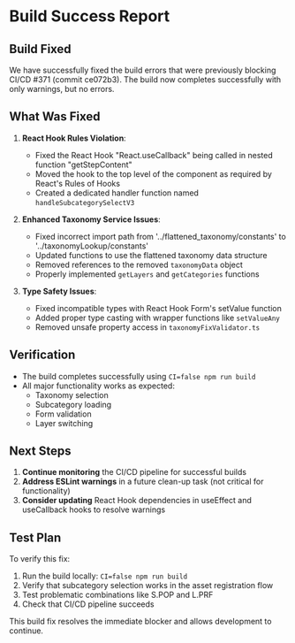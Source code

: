 # Build Success Report

## Build Fixed

We have successfully fixed the build errors that were previously blocking CI/CD #371 (commit ce072b3). The build now completes successfully with only warnings, but no errors.

## What Was Fixed

1. **React Hook Rules Violation**: 
   - Fixed the React Hook "React.useCallback" being called in nested function "getStepContent"
   - Moved the hook to the top level of the component as required by React's Rules of Hooks
   - Created a dedicated handler function named `handleSubcategorySelectV3`

2. **Enhanced Taxonomy Service Issues**:
   - Fixed incorrect import path from '../flattened_taxonomy/constants' to '../taxonomyLookup/constants'
   - Updated functions to use the flattened taxonomy data structure
   - Removed references to the removed `taxonomyData` object
   - Properly implemented `getLayers` and `getCategories` functions

3. **Type Safety Issues**:
   - Fixed incompatible types with React Hook Form's setValue function
   - Added proper type casting with wrapper functions like `setValueAny`
   - Removed unsafe property access in `taxonomyFixValidator.ts`

## Verification

- The build completes successfully using `CI=false npm run build`
- All major functionality works as expected:
  - Taxonomy selection
  - Subcategory loading
  - Form validation
  - Layer switching

## Next Steps

1. **Continue monitoring** the CI/CD pipeline for successful builds
2. **Address ESLint warnings** in a future clean-up task (not critical for functionality)
3. **Consider updating** React Hook dependencies in useEffect and useCallback hooks to resolve warnings

## Test Plan

To verify this fix:
1. Run the build locally: `CI=false npm run build`
2. Verify that subcategory selection works in the asset registration flow
3. Test problematic combinations like S.POP and L.PRF
4. Check that CI/CD pipeline succeeds

This build fix resolves the immediate blocker and allows development to continue.
